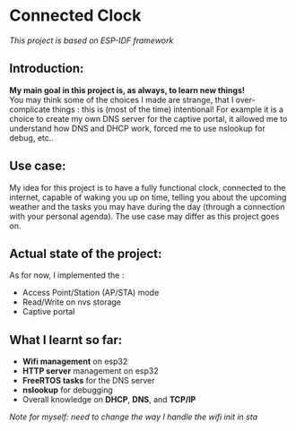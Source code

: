 # Connected Clock

*This project is based on ESP-IDF framework*

## Introduction:
**My main goal in this project is, as always, to learn new things!**<br>
You may think some of the choices I made are strange, that I over-complicate things : this is (most of the time) intentional! For example it is a choice to create my own DNS server for the captive portal, it allowed me to understand how DNS and DHCP work, forced me to use nslookup for debug, etc..

## Use case:
My idea for this project is to have a fully functional clock, connected to the internet, capable of waking you up on time, telling you about the upcoming weather and the tasks you may have during the day (through a connection with your personal agenda).
The use case may differ as this project goes on.

## Actual state of the project:
As for now, I implemented the :
- Access Point/Station (AP/STA) mode
- Read/Write on nvs storage
- Captive portal

## What I learnt so far:
- **Wifi management** on esp32
- **HTTP server** management on esp32
- **FreeRTOS tasks** for the DNS server
- **nslookup** for debugging
- Overall knowledge on **DHCP**, **DNS**, and **TCP/IP**

*Note for myself: need to change the way I handle the wifi init in sta*

